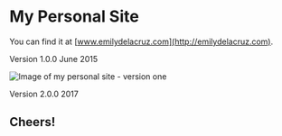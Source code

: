 # My Personal Site
You can find it at [www.emilydelacruz.com](http://emilydelacruz.com).

Version 1.0.0
June 2015

![Image of my personal site - version one](http://emilydelacruz.com/custom/uploads/2015/12/version-one.jpg)

Version 2.0.0
2017

## Cheers!
